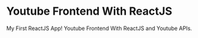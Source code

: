# Youtube Frontend With ReactJS

My First ReactJS App! Youtube Frontend With ReactJS and Youtube APIs.